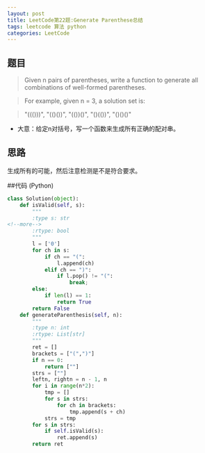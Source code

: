 ```yaml
---
layout: post
title: LeetCode第22题:Generate Parenthese总结
tags: leetcode 算法 python
categories: LeetCode
---
```



## 题目
>Given n pairs of parentheses, write a function to generate all combinations of well-formed parentheses.

>For example, given n = 3, a solution set is:

>"((()))", "(()())", "(())()", "()(())", "()()()"


* 大意：给定n对括号，写一个函数来生成所有正确的配对串。


## 思路
生成所有的可能，然后注意检测是不是符合要求。


##代码
(Python)
~~~python
class Solution(object):
    def isValid(self, s):
        """
        :type s: str
<!--more-->
        :rtype: bool
        """
        l = ['0']
        for ch in s:
            if ch == "(":
                l.append(ch)
            elif ch == ")":
                if l.pop() != "(":
                    break;
        else:
            if len(l) == 1:
                return True
        return False
    def generateParenthesis(self, n):
        """
        :type n: int
        :rtype: List[str]
        """
        ret = []
        brackets = ["(",")"]
        if n == 0:
            return [""]
        strs = [""]
        leftn, rightn = n - 1, n
        for i in range(n*2):
            tmp = []
            for s in strs:
                for ch in brackets:
                    tmp.append(s + ch)
            strs = tmp
        for s in strs:
            if self.isValid(s):
                ret.append(s)
        return ret
~~~
